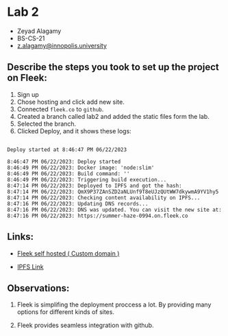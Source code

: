 # Lab 2

- Zeyad Alagamy
- BS-CS-21
- z.alagamy@innopolis.university


## Describe the steps you took to set up the project on Fleek:

1. Sign up
2. Chose hosting and click add new site.
3. Connected `fleek.co` to `github`.
4. Created a branch called lab2 and added the static files form the lab.
5. Selected the branch.
6. Clicked Deploy, and it shows these logs:

```

Deploy started at 8:46:47 PM 06/22/2023

8:46:47 PM 06/22/2023: Deploy started
8:46:49 PM 06/22/2023: Docker image: 'node:slim'
8:46:49 PM 06/22/2023: Build command: ''
8:46:49 PM 06/22/2023: Triggering build execution...
8:47:14 PM 06/22/2023: Deployed to IPFS and got the hash:
8:47:14 PM 06/22/2023: QmX9P37ZAnSZD2aNLUnf9T8eUJzQUtWW7dkywmA9YV1hy5
8:47:14 PM 06/22/2023: Checking content availability on IPFS...
8:47:16 PM 06/22/2023: Updating DNS records...
8:47:16 PM 06/22/2023: DNS was updated. You can visit the new site at:
8:47:16 PM 06/22/2023: https://summer-haze-0994.on.fleek.co
```

## Links:

- [Fleek self hosted ( Custom domain ) ](https://summer-haze-0994.on.fleek.co/)

- [IPFS Link](https://ipfs.io/ipfs/QmX9P37ZAnSZD2aNLUnf9T8eUJzQUtWW7dkywmA9YV1hy5)

## Observations:

1. Fleek is simplifing the deployment proccess a lot. By providing many options for different kinds of sites.

2. Fleek provides seamless integration with github.

